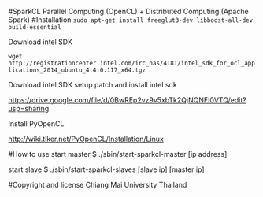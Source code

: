 #SparkCL
Parallel Computing (OpenCL) + Distributed Computing (Apache Spark)
#Installation
`sudo apt-get install freeglut3-dev libboost-all-dev build-essential`

Download intel SDK

`wget http://registrationcenter.intel.com/irc_nas/4181/intel_sdk_for_ocl_applications_2014_ubuntu_4.4.0.117_x64.tgz`

Download intel SDK setup patch and install intel sdk

https://drive.google.com/file/d/0BwREp2vz9v5xbTk2QjNQNFI0VTQ/edit?usp=sharing

Install PyOpenCL

http://wiki.tiker.net/PyOpenCL/Installation/Linux

#How to use
start master $ ./sbin/start-sparkcl-master [ip address]

start slave $  ./sbin/start-sparkcl-slaves [slave ip] [master ip]

#Copyright and license
Chiang Mai University Thailand
